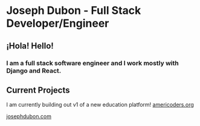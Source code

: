 # Joseph Dubon - Full Stack Developer/Engineer

## ¡Hola! Hello! 

### I am a full stack software engineer and I work mostly with Django and React.

## Current Projects
I am currently building out v1 of a new education platform! 
[americoders.org](https://americoders.org)

[josephdubon.com](https://www.josephdubon.com)
